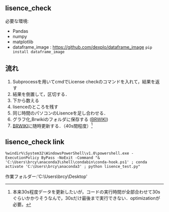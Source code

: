## lisence_check
必要な環境:
- Pandas
- numpy
- matplotlib
- dataframe_image : https://github.com/dexplo/dataframe_image `pip install dataframe_image`

## 流れ

1. Subprocessを用いてcmdでLicense checkのコマンドを入れて，結果を返す
2. 結果を倒置して，区切する．
3. 下から数える
4. lisenceのところを残す
5. 同じ時間のパソコンのLisenceを足し合わせる．
6. グラフ化,Brwikiのフォルダに保存する ([BRWIKI](http://nas_sy21:5014))
7. [BRWIKI](http://nas_sy21:5014)に随時更新する．（40s間程度）[^1]

## lisence_check link

`%windir%\System32\WindowsPowerShell\v1.0\powershell.exe -ExecutionPolicy ByPass -NoExit -Command "& 'C:\Users\brcy\anaconda3\shell\condabin\conda-hook.ps1' ; conda activate 'C:\Users\brcy\anaconda3' ; python lisence_test.py"`

作業フォルダー:'C:\Users\brcy\Desktop'

[^1]: 本来30s程度データを更新したいが，コードの実行時間が全部合わせて30sぐらいかかりそうなんで，30sだけ最後まで実行できない．optimizationが必要。
